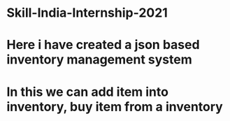 # Skill-India-Internship-2021
# Here i have created a json based inventory management system 
# In this we can add item into inventory, buy item from a inventory
